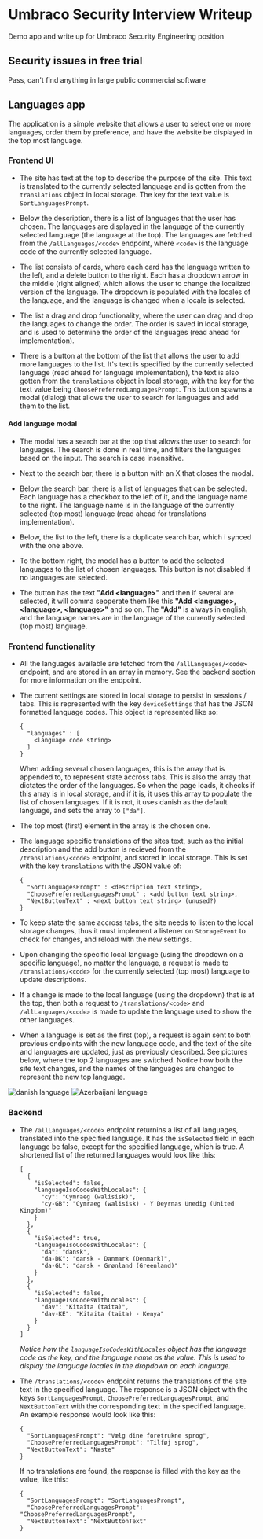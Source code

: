 # Umbraco Security Interview Writeup

Demo app and write up for Umbraco Security Engineering position

## Security issues in free trial

Pass, can't find anything in large public commercial software

## Languages app

The application is a simple website that allows a user to select one or more languages, order them by preference, and have the website be displayed in the top most language.

### Frontend UI

- The site has text at the top to describe the purpose of the site. This text is translated to the currently selected language and is gotten from the `translations` object in local storage. The key for the text value is `SortLanguagesPrompt`.

- Below the description, there is a list of languages that the user has chosen. The languages are displayed in the language of the currently selected language (the language at the top). The languages are fetched from the `/allLanguages/<code>` endpoint, where `<code>` is the language code of the currently selected language.

- The list consists of cards, where each card has the language written to the left, and a delete button to the right. Each has a dropdown arrow in the middle (right aligned) which allows the user to change the localized version of the language. The dropdown is populated with the locales of the language, and the language is changed when a locale is selected.

- The list a drag and drop functionality, where the user can drag and drop the languages to change the order. The order is saved in local storage, and is used to determine the order of the languages (read ahead for implementation).

- There is a button at the bottom of the list that allows the user to add more languages to the list. It's text is specified by the currently selected language (read ahead for language implementation), the text is also gotten from the `translations` object in local storage, with the key for the text value being `ChoosePreferredLanguagesPrompt`. This button spawns a modal (dialog) that allows the user to search for languages and add them to the list.

#### Add language modal

- The modal has a search bar at the top that allows the user to search for languages. The search is done in real time, and filters the languages based on the input. The search is case insensitive.

- Next to the search bar, there is a button with an X that closes the modal.

- Below the search bar, there is a list of languages that can be selected. Each language has a checkbox to the left of it, and the language name to the right. The language name is in the language of the currently selected (top most) language (read ahead for translations implementation).

- Below, the list to the left, there is a duplicate search bar, which i synced with the one above.

- To the bottom right, the modal has a button to add the selected languages to the list of chosen languages. This button is not disabled if no languages are selected.

- The button has the text **"Add \<language\>"** and then if several are selected, it will comma sepperate them like this **"Add \<language\>, \<language\>, \<language\>"** and so on. The **"Add"** is always in english, and the language names are in the language of the currently selected (top most) language.

### Frontend functionality

- All the languages available are fetched from the `/allLanguages/<code>` endpoint, and are stored in an array in memory. See the backend section for more information on the endpoint.

- The current settings are stored in local storage to persist in sessions / tabs. This is represented with the key `deviceSettings` that has the JSON formatted language codes. This object is represented like so:

  ```
  {
    "languages" : [
      <language code string>
    ]
  }
  ```

  When adding several chosen languages, this is the array that is appended to, to represent state accross tabs. This is also the array that dictates the order of the languages. So when the page loads, it checks if this array is in local storage, and if it is, it uses this array to populate the list of chosen languages. If it is not, it uses danish as the default language, and sets the array to `["da"]`.

- The top most (first) element in the array is the chosen one.

- The language specific translations of the sites text, such as the initial description and the add button is recieved from the `/translations/<code>` endpoint, and stored in local storage. This is set with the key `translations` with the JSON value of:

  ```
  {
    "SortLanguagesPrompt" : <description text string>,
    "ChoosePreferredLanguagesPrompt" : <add button text string>,
    "NextButtonText" : <next button text string> (unused?)
  }
  ```

- To keep state the same accross tabs, the site needs to listen to the local storage changes, thus it must implement a listener on `StorageEvent` to check for changes, and reload with the new settings.

- Upon changing the specific local language (using the dropdown on a specific language), no matter the language, a request is made to `/translations/<code>` for the currently selected (top most) language to update descriptions.

- If a change is made to the local language (using the dropdown) that is at the top, then both a request to `/translations/<code>` and `/allLanguages/<code>` is made to update the language used to show the other languages.

- When a language is set as the first (top), a request is again sent to both previous endpoints with the new language code, and the text of the site and languages are updated, just as previously described. See pictures below, where the top 2 languages are switched. Notice how both the site text changes, and the names of the languages are changed to represent the new top language.

![danish language](images/lang_code_0.png)
![Azerbaijani language](images/lang_code_1.png)

### Backend

- The `/allLanguages/<code>` endpoint returnins a list of all languages, translated into the specified language. It has the `isSelected` field in each language be false, except for the specified language, which is true. A shortened list of the returned languages would look like this:

  ```
  [
    {
      "isSelected": false,
      "languageIsoCodesWithLocales": {
        "cy": "Cymraeg (walisisk)",
        "cy-GB": "Cymraeg (walisisk) - Y Deyrnas Unedig (United Kingdom)"
      }
    },
    {
      "isSelected": true,
      "languageIsoCodesWithLocales": {
        "da": "dansk",
        "da-DK": "dansk - Danmark (Denmark)",
        "da-GL": "dansk - Grønland (Greenland)"
      }
    },
    {
      "isSelected": false,
      "languageIsoCodesWithLocales": {
        "dav": "Kitaita (taita)",
        "dav-KE": "Kitaita (taita) - Kenya"
      }
    }
  ]
  ```

  _Notice how the `languageIsoCodesWithLocales` object has the language code as the key, and the language name as the value. This is used to display the language locales in the dropdown on each language._

- The `/translations/<code>` endpoint returns the translations of the site text in the specified language. The response is a JSON object with the keys `SortLanguagesPrompt`, `ChoosePreferredLanguagesPrompt`, and `NextButtonText` with the corresponding text in the specified language. An example response would look like this:

  ```
  {
    "SortLanguagesPrompt": "Vælg dine foretrukne sprog",
    "ChoosePreferredLanguagesPrompt": "Tilføj sprog",
    "NextButtonText": "Næste"
  }
  ```

  If no translations are found, the response is filled with the key as the value, like this:

  ```
  {
    "SortLanguagesPrompt": "SortLanguagesPrompt",
    "ChoosePreferredLanguagesPrompt": "ChoosePreferredLanguagesPrompt",
    "NextButtonText": "NextButtonText"
  }
  ```
